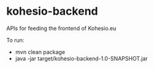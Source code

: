 # kohesio-backend
APIs for feeding the frontend of Kohesio.eu

To run:
- mvn clean package
- java -jar target/kohesio-backend-1.0-SNAPSHOT.jar
